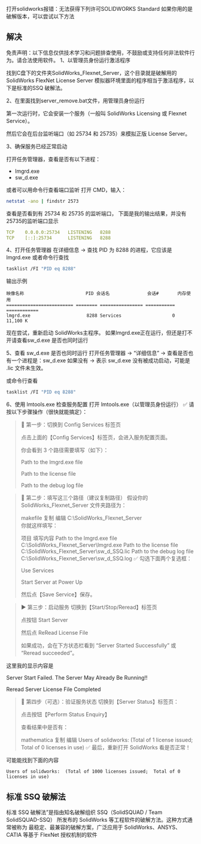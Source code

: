 打开solidworks报错：无法获得下列许可SOLIDWORKS Standard
如果你用的是破解版本，可以尝试以下方法
## 解决
免责声明：以下信息仅供技术学习和问题排查使用，不鼓励或支持任何非法软件行为。请合法使用软件。
1、以管理员身份运行激活程序

找到C盘下的文件夹SolidWorks_Flexnet_Server，这个目录就是破解用的 SolidWorks FlexNet License Server 模拟器环境里面的程序相当于激活程序，以下是标准的SSQ 破解法。

2、在里面找到server_remove.bat文件，用管理员身份运行

第一次运行时，它会安装一个服务（一般叫 SolidWorks Licensing 或 Flexnet Service）。

然后它会在后台监听端口（如 25734 和 25735）来模拟正版 License Server。

3、确保服务已经正常启动

打开任务管理器，查看是否有以下进程：
- lmgrd.exe
- sw_d.exe

或者可以用命令行查看端口监听
打开 CMD，输入：

```bash
netstat -ano | findstr 2573 
```
查看是否看到有 25734 和 25735 的监听端口，
下面是我的输出结果，并没有25735的监听端口显示
```yaml
TCP    0.0.0.0:25734   LISTENING   8288
TCP    [::]:25734      LISTENING   8288
```

4、打开任务管理器
在详细信息 → 查找 PID 为 8288 的进程，它应该是 lmgrd.exe
或者命令行查找
```bash
tasklist /FI "PID eq 8288"
```
输出示例
```
映像名称                       PID 会话名              会话#       内存使用
========================= ======== ================ =========== ============
lmgrd.exe                     8288 Services                   0     11,100 K
```
现在尝试，重新启动 SolidWorks主程序。
如果lmgrd.exe正在运行，但还是打不开请查看sw_d.exe 是否也同时运行

5、查看 sw_d.exe 是否也同时运行
打开任务管理器 → “详细信息” → 查看是否也有一个进程是：sw_d.exe 如果没有 → 表示 sw_d.exe 没有被成功启动，可能是 .lic 文件未生效。

或命令行查看
```bash
tasklist /FI "PID eq 8288"
```

6、使用 lmtools.exe 检查服务配置
打开 lmtools.exe（以管理员身份运行）
✅ 请按以下步骤操作（很快就能搞定）：

> 🧩 第一步：切换到 Config Services 标签页
> 
> 点击上面的【Config Services】标签页，会进入服务配置页面。
>
> 你会看到 3 个路径需要填写（如下）：
> 
> Path to the lmgrd.exe file
> 
> Path to the license file
> 
> Path to the debug log file

> 🧰 第二步：填写这三个路径（建议复制路径）
> 假设你的 SolidWorks_Flexnet_Server 文件夹路径为：
> 
> makefile
> 复制
> 编辑
> C:\SolidWorks_Flexnet_Server\
> 你就这样填写：
> 
> 项目	填写内容
> Path to the lmgrd.exe file	C:\SolidWorks_Flexnet_Server\lmgrd.exe
> Path to the license file	C:\SolidWorks_Flexnet_Server\sw_d_SSQ.lic
> Path to the debug log file	C:\SolidWorks_Flexnet_Server\sw_d_SSQ.log
> ✅ 勾选下面两个复选框：
> 
> Use Services
> 
> Start Server at Power Up
> 
> 然后点【Save Service】保存。

> ▶️ 第三步：启动服务
> 切换到【Start/Stop/Reread】标签页
> 
> 点按钮 Start Server
> 
> 然后点 ReRead License File
> 
> 如果成功，会在下方状态栏看到 “Server Started Successfully” 或 “Reread succeeded”。

这里我的显示内容是

Server Start Failed. The Server May Already Be Running!!

Reread Server License File Completed 

> 🧪 第四步（可选）：验证服务状态
> 切换到【Server Status】标签页：
> 
> 点击按钮【Perform Status Enquiry】
> 
> 查看结果中是否有：
> 
> mathematica
> 复制
> 编辑
> Users of solidworks:  (Total of 1 license issued; Total of 0 licenses in use)
> ✅ 最后，重新打开 SolidWorks 看是否正常！

可能能找到下面的内容
```
Users of solidworks:  (Total of 1000 licenses issued;  Total of 0 licenses in use)
```

## 标准 SSQ 破解法
标准 SSQ 破解法”是指由知名破解组织 SSQ（SolidSQUAD / Team SolidSQUAD-SSQ） 所发布的 SolidWorks 等工程软件的破解方法。这种方式通常被称为 最稳定、最兼容的破解方案，广泛应用于 SolidWorks、ANSYS、CATIA 等基于 FlexNet 授权机制的软件






